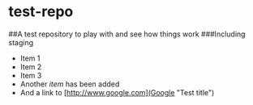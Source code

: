 # test-repo
##A test repository to play with and see how things work
###Including staging

* Item 1
* Item 2
* Item 3
* Another *item* has been added
* And a link to [http://www.google.com](Google "Test title")
